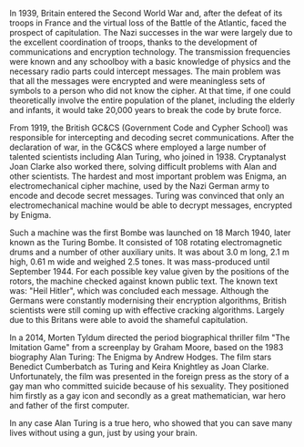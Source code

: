 In 1939, Britain entered the Second World War and, after the defeat of its troops in France and the virtual loss of the Battle of the Atlantic, faced the prospect of capitulation. The Nazi successes in the war were largely due to the excellent coordination of troops, thanks to the development of communications and encryption technology. The transmission frequencies were known and any schoolboy with a basic knowledge of physics and the necessary radio parts could intercept messages. The main problem was that all the messages were encrypted and were meaningless sets of symbols to a person who did not know the cipher. At that time, if one could theoretically involve the entire population of the planet, including the elderly and infants, it would take 20,000 years to break the code by brute force.

From 1919, the British GC&CS (Government Code and Cypher School) was responsible for intercepting and decoding secret communications. After the declaration of war, in the GC&CS where employed a large number of talented scientists including Alan Turing, who joined in 1938. Cryptanalyst Joan Clarke also worked there, solving difficult problems with Alan and other scientists. The hardest and most important problem was Enigma, an electromechanical cipher machine, used by the Nazi German army to encode and decode secret messages. Turing was convinced that only an electromechanical machine would be able to decrypt messages, encrypted by Enigma.

Such a machine was the first Bombe was launched on 18 March 1940, later known as the Turing Bombe. It consisted of 108 rotating electromagnetic drums and a number of other auxiliary units. It was about 3.0 m long, 2.1 m high, 0.61 m wide and weighed 2.5 tones. It was mass-produced until September 1944. For each possible key value given by the positions of the rotors, the machine checked against known public text. The known text was: "Heil Hitler", which was concluded each message. Although the Germans were constantly modernising their encryption algorithms, British scientists were still coming up with effective cracking algorithms. Largely due to this Britans were able to avoid the shameful capitulation.

In a 2014, Morten Tyldum directed the period biographical thriller film "The Imitation Game" from a screenplay by Graham Moore, based on the 1983 biography Alan Turing: The Enigma by Andrew Hodges. The film stars Benedict Cumberbatch as Turing and Keira Knightley as Joan Clarke. Unfortunately, the film was presented in the foreign press as the story of a gay man who committed suicide because of his sexuality. They positioned him firstly as a gay icon and secondly as a great mathematician, war hero and father of the first computer.

In any case Alan Turing is a true hero, who showed that you can save many lives without using a gun, just by using your brain.